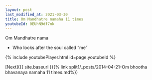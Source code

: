 ```yaml
---
layout: post
last_modified_at: 2021-03-30
title: Om Mandhatre namaha 11 times
youtubeId: 0EUhN9df7nk
---
```

 
 
Om Mandhatre nama 
 
 -  Who looks after the soul called “me” 
 
  
 
  
 
 
 
 
 
 


{% include youtubePlayer.html id=page.youtubeId %}
 
[Next]({{ site.baseurl }}{% link  split1/_posts/2014-04-21-Om bhootha bhavanaya namaha 11 times.md%})
 
